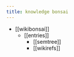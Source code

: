 ```yaml
---
title: knowledge bonsai
---
```


- [[wikibonsai]]
  - [[entries]]
    - [[semtree]]
    - [[wikirefs]]
